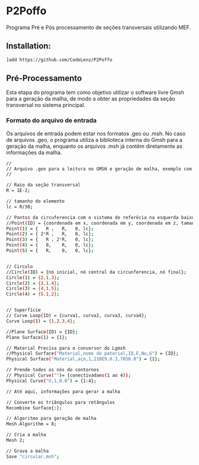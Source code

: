 # P2Poffo
Programa Pré e Pós processamento de seções transversais utilizando MEF.

## Installation:

```bash
]add https://github.com/CodeLenz/P2Poffo
```

## Pré-Processamento
Esta etapa do programa tem como objetivo utilizar o software livre Gmsh para a geração da malha, de modo a obter as propriedades da seção transversal no sistema principal.

### Formato do arquivo de entrada
Os arquivos de entrada podem estar nos formatos .geo ou .msh. No caso de arquivos .geo, o programa utiliza a biblioteca interna do Gmsh para a geração da malha, enquanto os arquivos .msh já contêm diretamente as informações da malha.

```bash
//
// Arquivo .geo para a leitura no GMSH e geração de malha, exemplo com seção circular
//

// Raio da seção transversal
R = 1E-2;

// tamanho do elemento
lc = R/30;

// Pontos da circuferencia com o sistema de referêcia na esquerda baixo
//Point(ID) = {coordenada em x, coordenada em y, coordenada em z, tamanho do lemento ao redor do nó}
Point(1) = {   R ,   R,   0, lc};
Point(2) = { 2*R ,   R,   0, lc};
Point(3) = {   R , 2*R,   0, lc};
Point(4) = {   0,    R,   0, lc};
Point(5) = {   R,    0,   0, lc};


// Circulo
//Circle(ID) = {nó inicial, nó central da circunferencia, nó final};
Circle(1) = {2,1,3};
Circle(2) = {3,1,4};
Circle(3) = {4,1,5};
Circle(4) = {5,1,2};


// Superfície
// Curve Loop(ID) = {curva1, curva2, curva3, curva4};
Curve Loop(1) = {1,2,3,4};

//Plane Surface(ID) = {ID};
Plane Surface(1) = {1};

// Material Precisa para o conversor do Lgmsh
//Physical Surface("Material,nome do paterial,ID,E,Nu,G") = {ID};
Physical Surface("Material,aço,1,210E9,0.3,7850.0") = {1};

// Prende todos os nós do contornos
// Physical Curve("")= {conectivadaes(1 ao 4)}; 
Physical Curve("U,1,0.0") = {1:4};

// Até aqui, informações para gerar a malha

// Converte os triângulos para retângulos
Recombine Surface{:};

// Algoritmo para geração de malha
Mesh.Algorithm = 8;

// Cria a malha
Mesh 2;

// Grava a malha
Save "circular.msh";

```